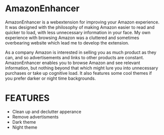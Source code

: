 # AmazonEnhancer
AmazonEnhancer is a webextension for improving your Amazon experience. It was designed with the philosophy of making Amazon easier to read and quicker to load, with less unnecessary information in your face. My own experience with browsing Amazon was a cluttered and sometimes overbearing website which lead me to develop the extension.

As a company Amazon is interested in selling you as much product as they can, and so advertisements and links to other products are constant. AmazonEnhancer enables you to browse Amazon and see relevant information, but nothing beyond that which might lure you into unnecessary purchases or take up cognitive load. It also features some cool themes if you prefer darker or night time backgrounds.

# FEATURES
- Clean up and declutter apperance
- Remove advertisments
- Dark theme
- Night theme

